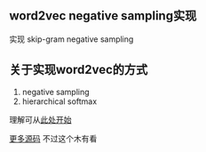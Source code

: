## word2vec negative sampling实现

实现 skip-gram negative sampling

## 关于实现word2vec的方式
1. negative sampling
2. hierarchical softmax

理解可从[此处开始](https://www.zhihu.com/people/Matildajing/posts?page=2)

[更多源码](https://github.dev/weberrr/pytorch_word2vec/tree/master/skip_gram_on_negative_sampling)
不过这个木有看
